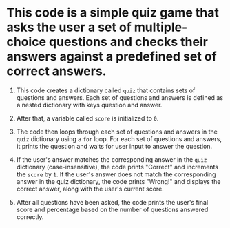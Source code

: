 # This code is a simple quiz game that asks the user a set of multiple-choice questions and checks their answers against a predefined set of correct answers.

1. This code creates a dictionary called `quiz` that contains sets of questions and answers. Each set of questions and answers is defined as a nested dictionary with keys question and answer.

2. After that, a variable called `score` is initialized to `0`.

3. The code then loops through each set of questions and answers in the `quiz` dictionary using a `for` loop. For each set of questions and answers, it prints the question and waits for user input to answer the question.

4. If the user's answer matches the corresponding answer in the `quiz` dictionary (case-insensitive), the code prints "Correct" and increments the `score` by `1`. If the user's answer does not match the corresponding answer in the quiz dictionary, the code prints "Wrong!" and displays the correct answer, along with the user's current score.

5. After all questions have been asked, the code prints the user's final score and percentage based on the number of questions answered correctly.

